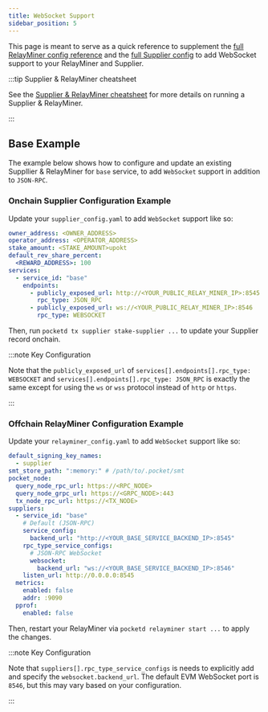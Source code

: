 ```yaml
---
title: WebSocket Support
sidebar_position: 5
---
```


This page is meant to serve as a quick reference to supplement the [full RelayMiner config reference](./4_relayminer_config.md)
and the [full Supplier config](./3_supplier_config.md) to add WebSocket support to your RelayMiner and Supplier.

:::tip Supplier & RelayMiner cheatsheet

See the [Supplier & RelayMiner cheatsheet](../1_cheat_sheets/4_supplier_cheatsheet.md) for more details on running a Supplier & RelayMiner.

:::

## Base Example

The example below shows how to configure and update an existing Suppllier & RelayMiner for `base` service,
to add `WebSocket` support in addition to `JSON-RPC`.

### Onchain Supplier Configuration Example

Update your `supplier_config.yaml` to add `WebSocket` support like so:

```yaml
owner_address: <OWNER_ADDRESS>
operator_address: <OPERATOR_ADDRESS>
stake_amount: <STAKE_AMOUNT>upokt
default_rev_share_percent:
  <REWARD_ADDRESS>: 100
services:
  - service_id: "base"
    endpoints:
      - publicly_exposed_url: http://<YOUR_PUBLIC_RELAY_MINER_IP>:8545
        rpc_type: JSON_RPC
      - publicly_exposed_url: ws://<YOUR_PUBLIC_RELAY_MINER_IP>:8546
        rpc_type: WEBSOCKET
```

Then, run `pocketd tx supplier stake-supplier ...` to update your Supplier record onchain.

:::note Key Configuration

Note that the `publicly_exposed_url` of `services[].endpoints[].rpc_type: WEBSOCKET` and `services[].endpoints[].rpc_type: JSON_RPC` is exactly the same except for using the `ws` or `wss` protocol instead of `http` or `https`.

:::

### Offchain RelayMiner Configuration Example

Update your `relayminer_config.yaml` to add `WebSocket` support like so:

```yaml
default_signing_key_names:
  - supplier
smt_store_path: ":memory:" # /path/to/.pocket/smt
pocket_node:
  query_node_rpc_url: https://<RPC_NODE>
  query_node_grpc_url: https://<GRPC_NODE>:443
  tx_node_rpc_url: https://<TX_NODE>
suppliers:
  - service_id: "base"
    # Default (JSON-RPC)
    service_config:
      backend_url: "http://<YOUR_BASE_SERVICE_BACKEND_IP>:8545"
    rpc_type_service_configs:
      # JSON-RPC WebSocket
      websocket:
        backend_url: "ws://<YOUR_BASE_SERVICE_BACKEND_IP>:8546"
    listen_url: http://0.0.0.0:8545
  metrics:
    enabled: false
    addr: :9090
  pprof:
    enabled: false
```

Then, restart your RelayMiner via `pocketd relayminer start ...` to apply the changes.

:::note Key Configuration

Note that `suppliers[].rpc_type_service_configs` is needs to explicitly add and specify the `websocket.backend_url`.
The default EVM WebSocket port is `8546`, but this may vary based on your configuration.

:::

